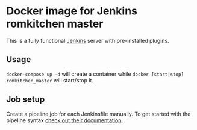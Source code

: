 # Docker image for Jenkins romkitchen master

This is a fully functional [Jenkins](https://jenkins.io) server with pre-installed plugins.

## Usage
`docker-compose up -d` will create a container while `docker [start|stop] romkitchen_master` will start/stop it.

## Job setup
Create a pipeline job for each Jenkinsfile manually.
To get started with the pipeline syntax [check out their documentation](https://www.jenkins.io/doc/book/pipeline/syntax).
